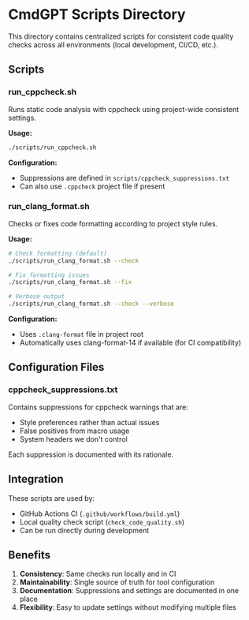 # CmdGPT Scripts Directory

This directory contains centralized scripts for consistent code quality checks across all environments (local development, CI/CD, etc.).

## Scripts

### run_cppcheck.sh
Runs static code analysis with cppcheck using project-wide consistent settings.

**Usage:**
```bash
./scripts/run_cppcheck.sh
```

**Configuration:**
- Suppressions are defined in `scripts/cppcheck_suppressions.txt`
- Can also use `.cppcheck` project file if present

### run_clang_format.sh
Checks or fixes code formatting according to project style rules.

**Usage:**
```bash
# Check formatting (default)
./scripts/run_clang_format.sh --check

# Fix formatting issues
./scripts/run_clang_format.sh --fix

# Verbose output
./scripts/run_clang_format.sh --check --verbose
```

**Configuration:**
- Uses `.clang-format` file in project root
- Automatically uses clang-format-14 if available (for CI compatibility)

## Configuration Files

### cppcheck_suppressions.txt
Contains suppressions for cppcheck warnings that are:
- Style preferences rather than actual issues
- False positives from macro usage
- System headers we don't control

Each suppression is documented with its rationale.

## Integration

These scripts are used by:
- GitHub Actions CI (`.github/workflows/build.yml`)
- Local quality check script (`check_code_quality.sh`)
- Can be run directly during development

## Benefits

1. **Consistency**: Same checks run locally and in CI
2. **Maintainability**: Single source of truth for tool configuration
3. **Documentation**: Suppressions and settings are documented in one place
4. **Flexibility**: Easy to update settings without modifying multiple files